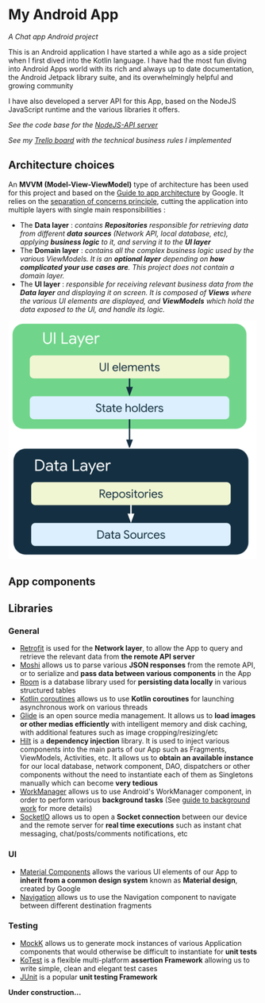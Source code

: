 # My Android App
_A Chat app Android project_

This is an Android application I have started a while ago as a side project when I first dived into the Kotlin language.
I have had the most fun diving into Android Apps world with its rich and always up to date documentation, the Android Jetpack library suite, 
and its overwhelmingly helpful and growing community

I have also developed a server API for this App, based on the NodeJS JavaScript runtime and the various libraries it offers.

_See the code base for the [NodeJS-API server](https://github.com/vbounyasit/NodeJS-API)_

_See my [Trello board](https://trello.com/b/0NH0WcIo/android-app) with the technical business rules I implemented_

## Architecture choices
An **MVVM (Model-View-ViewModel)** type of architecture has been used for this project and based on the [Guide to app architecture](https://developer.android.com/topic/architecture#recommended-app-arch) by Google.
It relies on the [separation of concerns principle](https://en.wikipedia.org/wiki/Separation_of_concerns), cutting the application into multiple layers with single main responsibilities :
- The **Data layer** : _contains **Repositories** responsible for retrieving data from different **data sources** (Network API, local database, etc), applying **business logic** to it, and serving it to the **UI layer**_
- The **Domain layer** : _contains all the complex business logic used by the various ViewModels. It is an **optional layer** depending on **how complicated your use cases are**. This project does not contain a domain layer._
- The **UI layer** : _responsible for receiving relevant business data from the **Data layer** and displaying it on screen. It is composed of **Views** where the various UI elements are displayed, and **ViewModels** which hold the data exposed to the UI, and handle its logic._

<img src="docs/images/architecture.png" width="500">

## App components

## Libraries

### General
- [Retrofit](https://square.github.io/retrofit/) is used for the **Network layer**, to allow the App to query and retrieve the relevant data from **the remote API server**
- [Moshi](https://github.com/square/moshi) allows us to parse various **JSON responses** from the remote API, or to serialize and **pass data between various components** in the App
- [Room](https://developer.android.com/jetpack/androidx/releases/room) is a database library used for **persisting data locally** in various structured tables
- [Kotlin coroutines](https://developer.android.com/kotlin/coroutines) allows us to use **Kotlin coroutines** for launching asynchronous work on various threads
- [Glide](https://github.com/bumptech/glide) is an open source media management. It allows us to **load images or other medias efficiently** with intelligent memory and disk caching, with additional features such as image cropping/resizing/etc
- [Hilt](https://developer.android.com/training/dependency-injection/hilt-android) is a **dependency injection** library. It is used to inject various components into the main parts of our App such as Fragments, ViewModels, Activities, etc.
  It allows us to **obtain an available instance** for our local database, network component, DAO, dispatchers or other components without the need to instantiate each of them as Singletons manually which can become **very tedious**
- [WorkManager](https://developer.android.com/topic/libraries/architecture/workmanager) allows us to use Android's WorkManager component, in order to perform various **background tasks** (See [guide to background work](https://developer.android.com/guide/background) for more details)
- [SocketIO](https://socket.io/fr/blog/native-socket-io-and-android/) allows us to open a **Socket connection** between our device and the remote server for **real time executions** such as instant chat messaging, chat/posts/comments notifications, etc

### UI
- [Material Components](https://material.io/develop/android/docs/getting-started) allows the various UI elements of our App to **inherit from a common design system** known as **Material design**, created by Google
- [Navigation](https://developer.android.com/guide/navigation/navigation-getting-started) allows us to use the Navigation component to navigate between different destination fragments

### Testing
- [MockK](https://mockk.io/) allows us to generate mock instances of various Application components that would otherwise be difficult to instantiate for **unit tests**
- [KoTest](https://kotest.io/) is a flexible multi-platform **assertion Framework** allowing us to write simple, clean and elegant test cases
- [JUnit](https://kotlinlang.org/docs/jvm-test-using-junit.html) is a popular **unit testing Framework**





**Under construction...**
